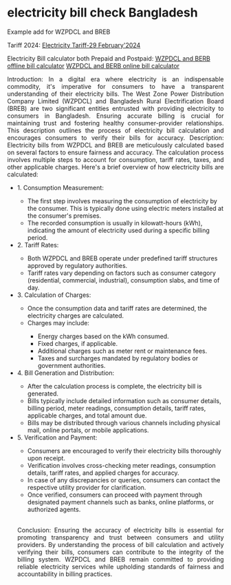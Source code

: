 # electricity bill check Bangladesh  
Example add for WZPDCL and BREB
<br>

Tariff 2024: <a href="Electricity Tariff-29 February'2024.pdf">Electricity Tariff-29 February'2024</a>
<br>

Electricity Bill calculator both Prepaid and Postpaid: <a href="WZPDCL and BREB Bill calculator.xlsx">WZPDCL and BERB offline bill calculator</a> <a href="https://docs.google.com/spreadsheets/d/1q-q41udEnO2suPe6b9q6xQDmhH5x3-u1M5oDwtr17mI/edit?usp=sharing">WZPDCL and BERB online bill calculator </a>

<p align="justify">Introduction: In a digital era where electricity is an indispensable commodity, it's imperative for consumers to have a transparent understanding of their electricity bills. The West Zone Power Distribution Company Limited (WZPDCL) and Bangladesh Rural Electrification Board (BREB) are two significant entities entrusted with providing electricity to consumers in Bangladesh. Ensuring accurate billing is crucial for maintaining trust and fostering healthy consumer-provider relationships. This description outlines the process of electricity bill calculation and encourages consumers to verify their bills for accuracy.
Description: Electricity bills from WZPDCL and BREB are meticulously calculated based on several factors to ensure fairness and accuracy. The calculation process involves multiple steps to account for consumption, tariff rates, taxes, and other applicable charges. Here's a brief overview of how electricity bills are calculated:</p>

<ul>
  <li>1.	Consumption Measurement:</li>
  <ul>
    <li>The first step involves measuring the consumption of electricity by the consumer. This is typically done using electric meters installed at the consumer's premises.</li>
    <li>The recorded consumption is usually in kilowatt-hours (kWh), indicating the amount of electricity used during a specific billing period.</li>
  </ul>
  <li>2.	Tariff Rates:</li>
  <ul>
    <li>Both WZPDCL and BREB operate under predefined tariff structures approved by regulatory authorities.</li>
    <li>Tariff rates vary depending on factors such as consumer category (residential, commercial, industrial), consumption slabs, and time of day.</li>
  </ul>
  <li>3.	Calculation of Charges:</li>
  <ul>
    <li>Once the consumption data and tariff rates are determined, the electricity charges are calculated.</li>
    <li>Charges may include:</li>
     <ul>
      <li>Energy charges based on the kWh consumed.</li>
      <li>Fixed charges, if applicable.</li>
      <li>Additional charges such as meter rent or maintenance fees.</li>
      <li>Taxes and surcharges mandated by regulatory bodies or government authorities.</li>
     </ul>
  </ul>
  <li>4.	Bill Generation and Distribution:</li>
  <ul>
    <li>After the calculation process is complete, the electricity bill is generated.</li>
    <li>Bills typically include detailed information such as consumer details, billing period, meter readings, consumption details, tariff rates, applicable charges, and total amount due.</li>
    <li>Bills may be distributed through various channels including physical mail, online portals, or mobile applications.</li>
  </ul>
  <li>5.	Verification and Payment:</li>
  <ul>
    <li>Consumers are encouraged to verify their electricity bills thoroughly upon receipt.</li>
    <li>Verification involves cross-checking meter readings, consumption details, tariff rates, and applied charges for accuracy.</li>
    <li>In case of any discrepancies or queries, consumers can contact the respective utility provider for clarification.</li>
    <li>Once verified, consumers can proceed with payment through designated payment channels such as banks, online platforms, or authorized agents.</li>
  </ul>
<br>
<p align="justify">Conclusion: Ensuring the accuracy of electricity bills is essential for promoting transparency and trust between consumers and utility providers. By understanding the process of bill calculation and actively verifying their bills, consumers can contribute to the integrity of the billing system. WZPDCL and BREB remain committed to providing reliable electricity services while upholding standards of fairness and accountability in billing practices.</p>


